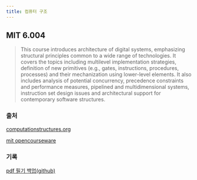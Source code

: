 ```yaml
---
title: 컴퓨터 구조
---
```


## MIT 6.004

> This course introduces architecture of digital systems, emphasizing structural principles common to a wide range of technologies. It covers the topics including multilevel implementation strategies, definition of new primitives (e.g., gates, instructions, procedures, processes) and their mechanization using lower-level elements. It also includes analysis of potential concurrency, precedence constraints and performance measures, pipelined and multidimensional systems, instruction set design issues and architectural support for contemporary software structures.

### 출처

[computationstructures.org](https://computationstructures.org/index.html)

[mit opencourseware](https://ocw.mit.edu/courses/6-004-computation-structures-spring-2017/)

### 기록

[pdf 필기 백업(github)](https://github.com/Yeolyi/Computation_Structures)
